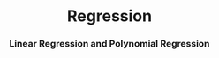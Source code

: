 <h1 align="center">Regression</h1>
<h3 align="center">Linear Regression and Polynomial Regression</h3>